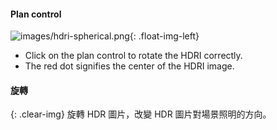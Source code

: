 
#### Plan control

![images/hdri-spherical.png](images/hdri-spherical.png){: .float-img-left}

* Click on the plan control to rotate the HDRI correctly.
* The red dot signifies the center of the HDRI image.

#### 旋轉
{: .clear-img}
旋轉 HDR 圖片，改變 HDR 圖片對場景照明的方向。
